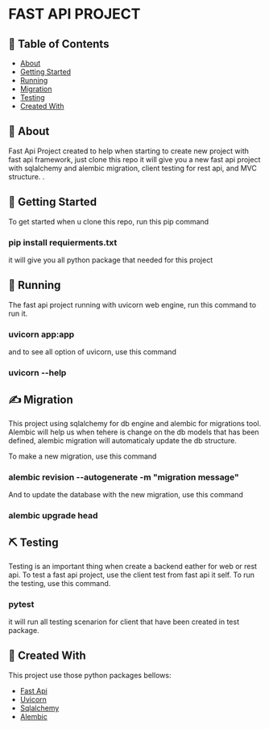 # FAST API PROJECT

## 📝 Table of Contents

- [About](#about)
- [Getting Started](#getting_started)
- [Running](#running)
- [Migration](#migration)
- [Testing](#testing)
- [Created With](#created)

## 🧐 About <a name = "about"></a>

Fast Api Project created to help when starting to create new project with fast api framework, just clone this repo it will give you
a new fast api project with sqlalchemy and alembic migration, client testing for rest api, and MVC structure.
.

## 🏁 Getting Started <a name = "getting_started"></a>

To get started when u clone this repo, run this pip command
### pip install requierments.txt
it will give you all python package that needed for this project

## 🚀 Running <a name ="running"/>

The fast api project running with uvicorn web engine, run this command to run it.
### uvicorn app:app 

and to see all option of uvicorn, use this command
### uvicorn --help

## ✍️ Migration <a name = "migration">

This project using sqlalchemy for db engine and alembic for migrations tool.
Alembic will help us when tehere is change on the db models that has been defined,
alembic migration will automaticaly update the db structure.

To make a new migration, use this command
### alembic revision --autogenerate -m "migration message"

And to update the database with the new migration, use this command
### alembic upgrade head

## ⛏️ Testing <a name="testing"/>

Testing is an important thing when create a backend eather for web or rest api. To test a fast api project,
use the client test from fast api it self. To run the testing, use this command.

### pytest
it will run all testing scenarion for client that have been created in test package.

## 🎉 Created With <a name = "created"></a>

This project use those python packages bellows:
- [Fast Api](https://fastapi.tiangolo.com/)
- [Uvicorn](https://www.uvicorn.org)
- [Sqlalchemy](https://www.sqlalchemy.org)
- [Alembic](https://alembic.sqlalchemy.org)
